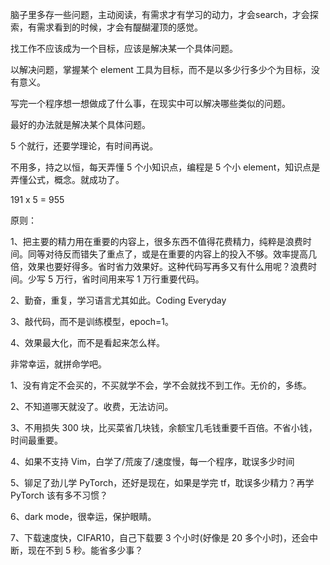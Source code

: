 脑子里多存一些问题，主动阅读，有需求才有学习的动力，才会search，才会探索，有需求看到的时候，才会有醍醐灌顶的感觉。

找工作不应该成为一个目标，应该是解决某一个具体问题。

以解决问题，掌握某个 element 工具为目标，而不是以多少行多少个为目标，没有意义。

写完一个程序想一想做成了什么事，在现实中可以解决哪些类似的问题。

最好的办法就是解决某个具体问题。




5 个就行，还要学理论，有时间再说。

不用多，持之以恒，每天弄懂 5 个小知识点，编程是 5 个小 element，知识点是弄懂公式，概念。就成功了。

191 x 5 = 955


原则：

1、把主要的精力用在重要的内容上，很多东西不值得花费精力，纯粹是浪费时间。同等对待反而错失了重点了，或是在重要的内容上的投入不够。效率提高几倍，效果也要好得多。省时省力效果好。这种代码写再多又有什么用呢？浪费时间。少写 5 万行，省时间用来写 1 万行重要代码。

2、勤奋，重复，学习语言尤其如此。Coding  Everyday

3、敲代码，而不是训练模型，epoch=1。

4、效果最大化，而不是看起来怎么样。


非常幸运，就拼命学吧。

1、没有肯定不会买的，不买就学不会，学不会就找不到工作。无价的，多练。

2、不知道哪天就没了。收费，无法访问。

3、不用损失 300 块，比买菜省几块钱，余额宝几毛钱重要千百倍。不省小钱，时间最重要。

4、如果不支持 Vim，白学了/荒废了/速度慢，每一个程序，耽误多少时间

5、铆足了劲儿学 PyTorch，还好是现在，如果是学完 tf，耽误多少精力？再学 PyTorch 该有多不习惯？

6、dark mode，很幸运，保护眼睛。

7、下载速度快，CIFAR10，自己下载要 3 个小时(好像是 20 多个小时)，还会中断，现在不到 5 秒。能省多少事？
